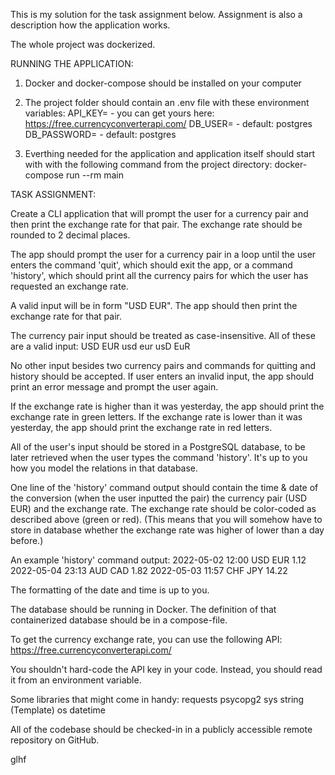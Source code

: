 This is my solution for the task assignment below. Assignment is also a description how the application works.

The whole project was dockerized.

RUNNING THE APPLICATION:

1. Docker and docker-compose should be installed on your computer

2. The project folder should contain an .env file with these environment variables:
    API_KEY=        - you can get yours here: https://free.currencyconverterapi.com/
    DB_USER=        - default: postgres
    DB_PASSWORD=    - default: postgres

3. Everthing needed for the application and application itself should start with with the following command from the project directory: 
    docker-compose run --rm main

TASK ASSIGNMENT:

Create a CLI application that will prompt the user for a currency pair 
and then print the exchange rate for that pair.
The exchange rate should be rounded to 2 decimal places.

The app should prompt the user for a currency pair in a loop until the user
enters the command 'quit', which should exit the app, or a command 'history', 
which should print all the currency pairs for which the user has requested an exchange rate.

A valid input will be in form "USD EUR". The app should then print the 
exchange rate for that pair.

The currency pair input should be treated as case-insensitive. All of these are a valid input:
    USD EUR
    usd eur
    usD EuR

No other input besides two currency pairs and commands for quitting and history should be accepted.
If user enters an invalid input, the app should print an error message and prompt the user again.

If the exchange rate is higher than it was yesterday, the app should print the exchange rate in green letters.
If the exchange rate is lower than it was yesterday, the app should print the exchange rate in red letters.

All of the user's input should be stored in a PostgreSQL database, to be later retrieved
when the user types the command 'history'. It's up to you how you model the relations in that database.

One line of the 'history' command output should contain the time & date of the conversion (when the user inputted the pair)
the currency pair (USD EUR) and the exchange rate. The exchange rate should be color-coded as described above (green or red).
(This means that you will somehow have to store in database whether the exchange rate was higher of lower than a day before.)

An example 'history' command output:
    2022-05-02 12:00 USD EUR 1.12
    2022-05-04 23:13 AUD CAD 1.82
    2022-05-03 11:57 CHF JPY 14.22

The formatting of the date and time is up to you.

The database should be running in Docker. The definition of that containerized database should be
in a compose-file. 

To get the currency exchange rate, you can use the following API:
    https://free.currencyconverterapi.com/

You shouldn't hard-code the API key in your code. Instead, you should read it from an environment variable.

Some libraries that might come in handy:
    requests
    psycopg2
    sys
    string (Template)
    os
    datetime

All of the codebase should be checked-in in a publicly accessible remote repository on GitHub.

glhf